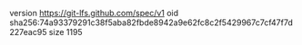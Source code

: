 version https://git-lfs.github.com/spec/v1
oid sha256:74a93379291c38f5aba82fbde8942a9e62fc8c2f5429967c7cf47f7d227eac95
size 1195

